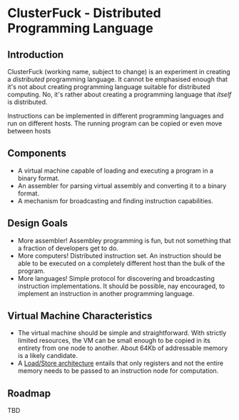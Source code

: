 # ClusterFuck - Distributed Programming Language

## Introduction
ClusterFuck (working name, subject to change) is an experiment in creating a _distributed_ programming language. It cannot be emphasised enough that it's not about creating programming language suitable for distributed computing. No, it's rather about creating a programming language that _itself_ is distributed.

Instructions can be implemented in different programming languages and run on different hosts. The running program can be copied or even move between hosts

## Components
* A virtual machine capable of loading and executing a program in a binary format.
* An assembler for parsing virtual assembly and converting it to a binary format.
* A mechanism for broadcasting and finding instruction capabilities.

## Design Goals
* More assembler! Assembley programming is fun, but not something that a fraction of developers get to do.
* More computers! Distributed instruction set. An instruction should be able to be executed on a completely different host than the bulk of the program.
* More languages! Simple protocol for discovering and broadcasting instruction implementations. It should be possible, nay encouraged, to implement an instruction in another programming language.

## Virtual Machine Characteristics
* The virtual machine should be simple and straightforward. With strictly limited resources, the VM can be small enough to be copied in its entirety from one node to another. About 64Kb of addressable memory is a likely candidate.
* A [Load/Store architecture](http://en.wikipedia.org/wiki/Load-store_architecture) entails that only registers and not the entire memory needs to be passed to an instruction node for computation.

## Roadmap
TBD

